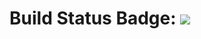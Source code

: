 # Build Status Badge: ![](https://github.com/arat-rana-jdas/spring-github-actions-demo/workflows/Build/badge.svg)
